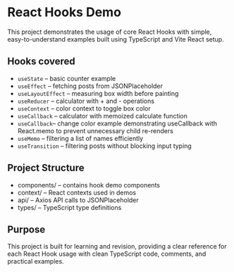# React Hooks Demo

This project demonstrates the usage of core React Hooks with simple, easy-to-understand examples built using TypeScript and Vite React setup.

## Hooks covered

- `useState` – basic counter example
- `useEffect` – fetching posts from JSONPlaceholder
- `useLayoutEffect` – measuring box width before painting
- `useReducer` – calculator with + and - operations
- `useContext` – color context to toggle box color
- `useCallback` – calculator with memoized calculate function
- `useCallback`– change color example demonstrating useCallback with React.memo to prevent unnecessary child re-renders
- `useMemo` – filtering a list of names efficiently
- `useTransition` – filtering posts without blocking input typing

## Project Structure
- components/ – contains hook demo components
- context/ – React contexts used in demos
- api/ – Axios API calls to JSONPlaceholder
- types/ – TypeScript type definitions

## Purpose
This project is built for learning and revision, providing a clear reference for each React Hook usage with clean TypeScript code, comments, and practical examples.

